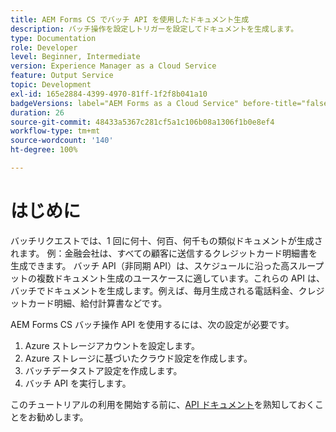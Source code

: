 ```yaml
---
title: AEM Forms CS でバッチ API を使用したドキュメント生成
description: バッチ操作を設定しトリガーを設定してドキュメントを生成します。
type: Documentation
role: Developer
level: Beginner, Intermediate
version: Experience Manager as a Cloud Service
feature: Output Service
topic: Development
exl-id: 165e2884-4399-4970-81ff-1f2f8b041a10
badgeVersions: label="AEM Forms as a Cloud Service" before-title="false"
duration: 26
source-git-commit: 48433a5367c281cf5a1c106b08a1306f1b0e8ef4
workflow-type: tm+mt
source-wordcount: '140'
ht-degree: 100%

---
```


# はじめに

バッチリクエストでは、1 回に何十、何百、何千もの類似ドキュメントが生成されます。 例：金融会社は、すべての顧客に送信するクレジットカード明細書を生成できます。
バッチ API（非同期 API）は、スケジュールに沿った高スループットの複数ドキュメント生成のユースケースに適しています。これらの API は、バッチでドキュメントを生成します。例えば、毎月生成される電話料金、クレジットカード明細、給付計算書などです。

AEM Forms CS バッチ操作 API を使用するには、次の設定が必要です。

1. Azure ストレージアカウントを設定します。
1. Azure ストレージに基づいたクラウド設定を作成します。
1. バッチデータストア設定を作成します。
1. バッチ API を実行します。

このチュートリアルの利用を開始する前に、[API ドキュメント](https://experienceleague.adobe.com/docs/experience-manager-cloud-service/assets/batch-api.yaml?lang=ja)を熟知しておくことをお勧めします。
